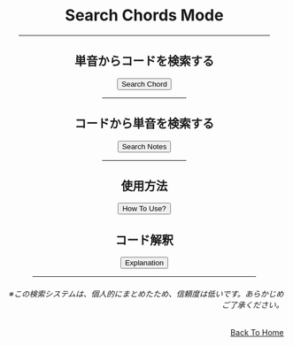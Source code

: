 <html lang="ja">
  <head>
    <meta charset="UTF-8">
  </head>
  <body>
    <div align="center">
      <h1>Search Chords Mode</h1>
      <hr size="2" width="90%" align="center" color="blue">
      <h2>単音からコードを検索する</h2>
      <a href="https://takajo-soft08.github.io/SearchChord/Parts/FromSolo.html">
         <input type="button" value="Search Chord">
      </a>
      <hr size="2" width="30%" align="center" color="grey">
      <h2>コードから単音を検索する</h2>
      <a href="https://takajo-soft08.github.io/SearchChord/Parts/FromChord.html">
         <input type="button" value="Search Notes">
      </a>
      <hr size="2" width="30%" align="center" color="grey">
      <h2>使用方法</h2>
      <a href="https://takajo-soft08.github.io/SearchChord/Parts/HowToUse.html">
         <input type="button" value="How To Use?">
      </a>
      <h2>コード解釈</h2>
      <a href="https://takajo-soft08.github.io/SearchChord/Parts/Explanation.html">
         <input type="button" value="Explanation">
      </a>      
      <hr size="2" width="80%" align="center" color="orange">
      <h6 align="right">※この検索システムは、個人的にまとめたため、信頼度は低いです。あらかじめご了承ください。</h6>
    </div>
    <div align="right">
      <a href="https://takajo-soft08.github.io/SearchChord/" align="right">
        Back To Home
      </a>
    </div>
  </body>
</html>
